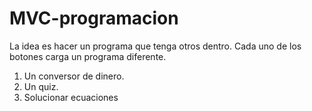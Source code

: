# MVC-programacion

La idea es hacer un programa que tenga otros dentro. Cada uno de los botones carga un programa diferente.

1. Un conversor de dinero.
2. Un quiz.
3. Solucionar ecuaciones
